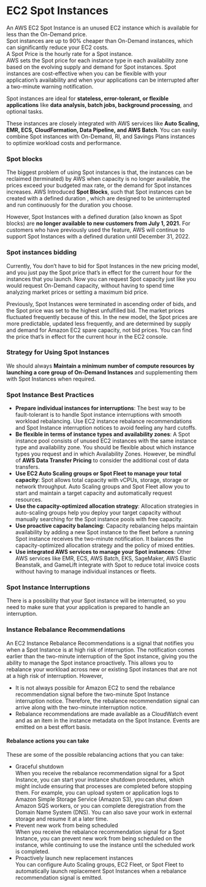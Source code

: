 # EC2 Spot Instances

An AWS EC2 Spot Instance is an unused EC2 instance which is available for less than the On-Demand price.   
Spot instances are up to 90% cheaper than On-Demand instances, which can significantly reduce your EC2 costs.  
A Spot Price is the hourly rate for a Spot instance.   
AWS sets the Spot price for each instance type in each availability zone based on the evolving supply and demand for Spot instances. Spot instances are cost-effective when you can be flexible with your application’s availability and when your applications can be interrupted after a two-minute warning notification. 

Spot instances are ideal for **stateless, error-tolerant, or flexible applications** like **data analysis, batch jobs, background processing**, and optional tasks. 

These instances are closely integrated with AWS services like **Auto Scaling, EMR, ECS, CloudFormation, Data Pipeline, and AWS Batch**. You can easily combine Spot instances with On-Demand, RI, and Savings Plans instances to optimize workload costs and performance.  


### Spot blocks
The biggest problem of using Spot instances is that, the instances can be reclaimed (terminated) by AWS when capacity is no longer available, the prices exceed your budgeted max rate, or the demand for Spot instances increases.
AWS Introduced **Spot Blocks**, such that Spot instances can be created with a defined duration , which are designed to be uninterrupted and run continuously for the duration you choose. 

However, Spot Instances with a defined duration (also known as Spot blocks) are **no longer available to new customers from July 1, 2021.** For customers who have previously used the feature, AWS will continue to support Spot Instances with a defined duration until December 31, 2022.

### Spot instances bidding
Currently, You don’t have to bid for Spot Instances in the new pricing model, and you just pay the Spot price that’s in effect for the current hour for the instances that you launch. Now you can request Spot capacity just like you would request On-Demand capacity, without having to spend time analyzing market prices or setting a maximum bid price.

Previously, Spot Instances were terminated in ascending order of bids, and the Spot price was set to the highest unfulfilled bid. The market prices fluctuated frequently because of this. In the new model, the Spot prices are more predictable, updated less frequently, and are determined by supply and demand for Amazon EC2 spare capacity, not bid prices. You can find the price that’s in effect for the current hour in the EC2 console.


### Strategy for Using Spot Instances

We should always **Maintain a minimum number of compute resources by launching a core group of On-Demand Instances** and supplementing them with Spot Instances when required.

### Spot Instance Best Practices 
* **Prepare individual instances for interruptions**: The best way to be fault-tolerant is to handle Spot instance interruptions with smooth workload rebalancing. Use EC2 instance rebalance recommendations and Spot Instance interruption notices to avoid feeling any hard cutoffs. 
* **Be flexible in terms of instance types and availability zones**: A Spot instance pool consists of unused EC2 instances with the same instance type and availability zone. You should be flexible about which instance types you request and in which Availability Zones. However, be mindful of **AWS Data Transfer Pricing** to consider the additional cost of data transfers.
* **Use EC2 Auto Scaling groups or Spot Fleet to manage your total capacity**: Spot allows total capacity with vCPUs, storage, storage or network throughput. Auto Scaling groups and Spot Fleet allow you to start and maintain a target capacity and automatically request resources.
* **Use the capacity-optimized allocation strategy**: Allocation strategies in auto-scaling groups help you deploy your target capacity without manually searching for the Spot instance pools with free capacity. 
* **Use proactive capacity balancing**: Capacity rebalancing helps maintain availability by adding a new Spot instance to the fleet before a running Spot instance receives the two-minute notification. It balances the capacity-optimized allocation strategy and the policy of mixed entities.
* **Use integrated AWS services to manage your Spot instances**: Other AWS services like EMR, ECS, AWS Batch, EKS, SageMaker, AWS Elastic Beanstalk, and GameLift integrate with Spot to reduce total invoice costs without having to manage individual instances or fleets. 


### Spot Instance Interruptions
There is a possibility that your Spot instance will be interrupted, so you need to make sure that your application is prepared to handle an interruption. 

### Instance Rebalance Recommendations
An EC2 Instance Rebalance Recommendations is a signal that notifies you when a Spot Instance is at high risk of interruption. The notification comes earlier than the two-minute interruption of the Spot instance, giving you the ability to manage the Spot instance proactively. This allows you to rebalance your workload across new or existing Spot instances that are not at a high risk of interruption.
However,
* It is not always possible for Amazon EC2 to send the rebalance recommendation signal before the two-minute Spot Instance interruption notice. Therefore, the rebalance recommendation signal can arrive along with the two-minute interruption notice.
* Rebalance recommendations are made available as a CloudWatch event and as an item in the instance metadata on the Spot Instance. Events are emitted on a best effort basis.

#### Rebalance actions you can take
These are some of the possible rebalancing actions that you can take:
* Graceful shutdown  
When you receive the rebalance recommendation signal for a Spot Instance, you can start your instance shutdown procedures, which might include ensuring that processes are completed before stopping them. For example, you can upload system or application logs to Amazon Simple Storage Service (Amazon S3), you can shut down Amazon SQS workers, or you can complete deregistration from the Domain Name System (DNS). You can also save your work in external storage and resume it at a later time.
* Prevent new work from being scheduled   
When you receive the rebalance recommendation signal for a Spot Instance, you can prevent new work from being scheduled on the instance, while continuing to use the instance until the scheduled work is completed.
* Proactively launch new replacement instances  
You can configure Auto Scaling groups, EC2 Fleet, or Spot Fleet to automatically launch replacement Spot Instances when a rebalance recommendation signal is emitted.
